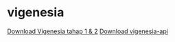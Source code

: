 # vigenesia

[Download Vigenesia tahap 1 & 2](https://github.com/SIUBSI/vigenesia/releases/tag/flutter)
[Download vigenesia-api](https://github.com/SIUBSI/vigenesia/releases/tag/vigenesia-api)
